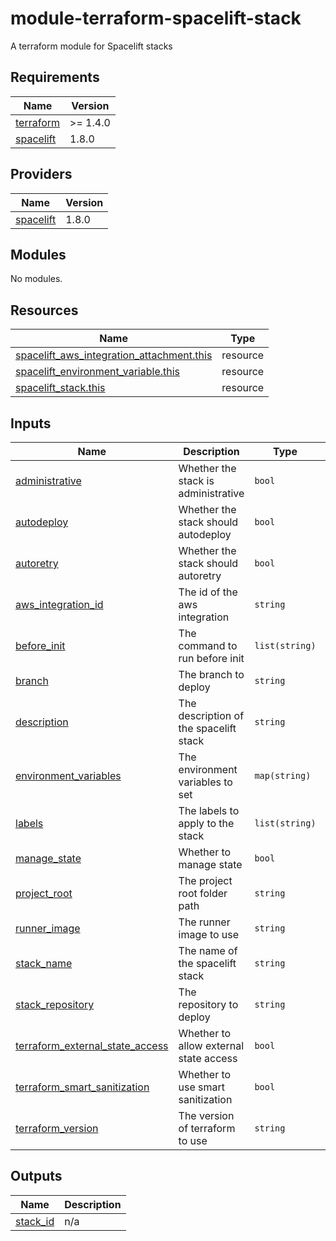 # module-terraform-spacelift-stack
A terraform module for Spacelift stacks

<!-- BEGIN_TF_DOCS -->
## Requirements

| Name | Version |
|------|---------|
| <a name="requirement_terraform"></a> [terraform](#requirement\_terraform) | >= 1.4.0 |
| <a name="requirement_spacelift"></a> [spacelift](#requirement\_spacelift) | 1.8.0 |

## Providers

| Name | Version |
|------|---------|
| <a name="provider_spacelift"></a> [spacelift](#provider\_spacelift) | 1.8.0 |

## Modules

No modules.

## Resources

| Name | Type |
|------|------|
| [spacelift_aws_integration_attachment.this](https://registry.terraform.io/providers/spacelift-io/spacelift/1.8.0/docs/resources/aws_integration_attachment) | resource |
| [spacelift_environment_variable.this](https://registry.terraform.io/providers/spacelift-io/spacelift/1.8.0/docs/resources/environment_variable) | resource |
| [spacelift_stack.this](https://registry.terraform.io/providers/spacelift-io/spacelift/1.8.0/docs/resources/stack) | resource |

## Inputs

| Name | Description | Type | Default | Required |
|------|-------------|------|---------|:--------:|
| <a name="input_administrative"></a> [administrative](#input\_administrative) | Whether the stack is administrative | `bool` | `false` | no |
| <a name="input_autodeploy"></a> [autodeploy](#input\_autodeploy) | Whether the stack should autodeploy | `bool` | `false` | no |
| <a name="input_autoretry"></a> [autoretry](#input\_autoretry) | Whether the stack should autoretry | `bool` | `false` | no |
| <a name="input_aws_integration_id"></a> [aws\_integration\_id](#input\_aws\_integration\_id) | The id of the aws integration | `string` | `null` | no |
| <a name="input_before_init"></a> [before\_init](#input\_before\_init) | The command to run before init | `list(string)` | `[]` | no |
| <a name="input_branch"></a> [branch](#input\_branch) | The branch to deploy | `string` | `"main"` | no |
| <a name="input_description"></a> [description](#input\_description) | The description of the spacelift stack | `string` | n/a | yes |
| <a name="input_environment_variables"></a> [environment\_variables](#input\_environment\_variables) | The environment variables to set | `map(string)` | `{}` | no |
| <a name="input_labels"></a> [labels](#input\_labels) | The labels to apply to the stack | `list(string)` | `[]` | no |
| <a name="input_manage_state"></a> [manage\_state](#input\_manage\_state) | Whether to manage state | `bool` | `true` | no |
| <a name="input_project_root"></a> [project\_root](#input\_project\_root) | The project root folder path | `string` | `null` | no |
| <a name="input_runner_image"></a> [runner\_image](#input\_runner\_image) | The runner image to use | `string` | `"ghcr.io/mervinhemaraju/spacelift-runner-image:prod"` | no |
| <a name="input_stack_name"></a> [stack\_name](#input\_stack\_name) | The name of the spacelift stack | `string` | `null` | no |
| <a name="input_stack_repository"></a> [stack\_repository](#input\_stack\_repository) | The repository to deploy | `string` | n/a | yes |
| <a name="input_terraform_external_state_access"></a> [terraform\_external\_state\_access](#input\_terraform\_external\_state\_access) | Whether to allow external state access | `bool` | `true` | no |
| <a name="input_terraform_smart_sanitization"></a> [terraform\_smart\_sanitization](#input\_terraform\_smart\_sanitization) | Whether to use smart sanitization | `bool` | `true` | no |
| <a name="input_terraform_version"></a> [terraform\_version](#input\_terraform\_version) | The version of terraform to use | `string` | `"1.4.0"` | no |

## Outputs

| Name | Description |
|------|-------------|
| <a name="output_stack_id"></a> [stack\_id](#output\_stack\_id) | n/a |
<!-- END_TF_DOCS -->